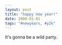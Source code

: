 ```yaml
---
layout: post
title: "happy new year!"
date: 2000-01-01
tags: "#newyears, #y2k"
---
```


It's gonna be a wild party.
